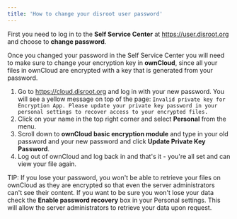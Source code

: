 ```yaml
---
title: 'How to change your disroot user password'
---
```


First you need to log in to the **Self Service Center** at https://user.disroot.org and choose to **change password**.

Once you changed your password in the Self Service Center you will need to make sure to change your encryption key in **ownCloud**, since all your files in ownCloud are encrypted with a key that is generated from your password. 
1. Go to https://cloud.disroot.org and log in with your new password.
You will see a yellow message on top of the page:
`Invalid private key for Encryption App. Please update your private key password in your personal settings to recover access to your encrypted files.`
2. Click on your name in the top right corner and select **Personal** from the menu.
3. Scroll down to **ownCloud basic encryption module** and type in your old password and your new password and click **Update Private Key Password**.
4. Log out of ownCloud and log back in and that's it - you're all set and can view your file again.

TIP: If you lose your password, you won't be able to retrieve your files on ownCloud as they are encrypted so that even the server administrators can't see their content. If you want to be sure you won't lose your data check the **Enable password recovery** box in your Personal settings. This will allow the server administrators to retrieve your data upon request.